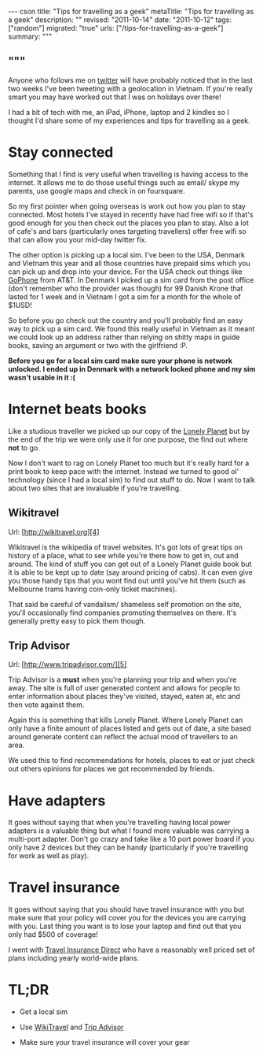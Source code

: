 --- cson
title: "Tips for travelling as a geek"
metaTitle: "Tips for travelling as a geek"
description: ""
revised: "2011-10-14"
date: "2011-10-12"
tags: ["random"]
migrated: "true"
urls: ["/tips-for-travelling-as-a-geek"]
summary: """

"""
---
Anyone who follows me on [twitter][1] will have probably noticed that in the last two weeks I've been tweeting with a geolocation in Vietnam. If you're really smart you may have worked out that I was on holidays over there!

I had a bit of tech with me, an iPad, iPhone, laptop and 2 kindles so I thought I'd share some of my experiences and tips for travelling as a geek.

# Stay connected

Something that I find is very useful when travelling is having access to the internet. It allows me to do those useful things such as email/ skype my parents, use google maps and check in on foursquare.

So my first pointer when going overseas is work out how you plan to stay connected. Most hotels I've stayed in recently have had free wifi so if that's good enough for you then check out the places you plan to stay. Also a lot of cafe's and bars (particularly ones targeting travellers) offer free wifi so that can allow you your mid-day twitter fix.

The other option is picking up a local sim. I've been to the USA, Denmark and Vietnam this year and all those countries have prepaid sims which you can pick up and drop into your device. For the USA check out things like [GoPhone][2] from AT&T. In Denmark I picked up a sim card from the post office (don't remember who the provider was though) for 99 Danish Krone that lasted for 1 week and in Vietnam I got a sim for a month for the whole of $1USD!

So before you go check out the country and you'll probably find an easy way to pick up a sim card. We found this really useful in Vietnam as it meant we could look up an address rather than relying on shitty maps in guide books, saving an argument or two with the girlfriend :P.

**Before you go for a local sim card make sure your phone is network unlocked. I ended up in Denmark with a network locked phone and my sim wasn't usable in it :(**

# Internet beats books

Like a studious traveller we picked up our copy of the [Lonely Planet][3] but by the end of the trip we were only use it for one purpose, the find out where **not** to go.

Now I don't want to rag on Lonely Planet too much but it's really hard for a print book to keep pace with the internet. Instead we turned to good ol' technology (since I had a local sim) to find out stuff to do. Now I want to talk about two sites that are invaluable if you're travelling.

## Wikitravel

Url: [http://wikitravel.org][4]

Wikitravel is the wikipedia of travel websites. It's got lots of great tips on history of a place, what to see while you're there how to get in, out and around. The kind of stuff you can get out of a Lonely Planet guide book but it is able to be kept up to date (say around pricing of cabs). It can even give you those handy tips that you wont find out until you've hit them (such as Melbourne trams having coin-only ticket machines).

That said be careful of vandalism/ shameless self promotion on the site, you'll occasionally find companies promoting themselves on there. It's generally pretty easy to pick them though.

## Trip Advisor

Url: [http://www.tripadvisor.com/][5]

Trip Advisor is a **must** when you're planning your trip and when you're away. The site is full of user generated content and allows for people to enter information about places they've visited, stayed, eaten at, etc and then vote against them.

Again this is something that kills Lonely Planet. Where Lonely Planet can only have a finite amount of places listed and gets out of date, a site based around generate content can reflect the actual mood of travellers to an area.

We used this to find recommendations for hotels, places to eat or just check out others opinions for places we got recommended by friends.

# Have adapters

It goes without saying that when you're travelling having local power adapters is a valuable thing but what I found more valuable was carrying a multi-port adapter. Don't go crazy and take like a 10 port power board if you only have 2 devices but they can be handy (particularly if you're travelling for work as well as play).

# Travel insurance

It goes without saying that you should have travel insurance with you but make sure that your policy will cover you for the devices you are carrying with you. Last thing you want is to lose your laptop and find out that you only had $500 of coverage!

I went with [Travel Insurance Direct][6] who have a reasonably well priced set of plans including yearly world-wide plans.

# TL;DR

* Get a local sim
* Use [WikiTravel][7] and [Trip Advisor][8]
* Make sure your travel insurance will cover your gear


  [1]: http://twitter.com/slace
  [2]: http://www.wireless.att.com/cell-phone-service/go-phones/index.jsp#fbid=xkUQSfBVUcY
  [3]: http://www.lonelyplanet.com/
  [4]: http://wikitravel.org
  [5]: http://www.tripadvisor.com/
  [6]: http://www.travelinsurancedirect.com.au/
  [7]: http://wikitravel.org
  [8]: http://www.tripadvisor.com/